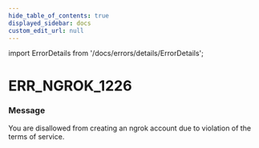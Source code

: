 ```yaml
---
hide_table_of_contents: true
displayed_sidebar: docs
custom_edit_url: null
---
```


import ErrorDetails from '/docs/errors/details/ErrorDetails';

# ERR_NGROK_1226

### Message
You are disallowed from creating an ngrok account due to violation of the terms of service.

<ErrorDetails error='err_ngrok_1226' />
